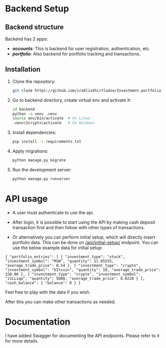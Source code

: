 # Backend Setup

## Backend structure
Backend has 2 apps:
- _**accounts**_: This is backend for user registration, authentication, etc.
- _**portfolio**_: Also backend for portfolio tracking and transactions.


## Installation

1. Clone the repository:
   ```sh
   git clone https://github.com/irakliskhirtladze/Investment-portfolio-tracker.git
   ```

2. Go to backend directory, create virtual env and activate it:
    ```sh
    cd backend
    python -m venv .venv
    source env/bin/activate  # On Linux
    .venv\Scripts\activate   # On Windows
    ```

3. Install dependencies:
    ```sh
    pip install -r requirements.txt
    ```

4. Apply migrations:
    ```sh
    python manage.py migrate
    ```

5. Run the development server:
    ```sh
    python manage.py runserver
    ```




# API usage
- A user must authenticate to use the api.

- After login, it is possible to start using the API by making cash deposit transaction first and then follow with other types 
of transactions.

- Or alternatively you can perform initial setup, which will directly insert portfolio data.
This can be done on [/api/initial-setup/]() endpoint. You can use the below example data for initial setup:

`{
    "portfolio_entries": [
        {
            "investment_type": "stock",
            "investment_symbol": "MSN",
            "quantity": 11.05555,
            "average_trade_price": 0.54
        },
        {
            "investment_type": "crypto",
            "investment_symbol": "bItcoin",
            "quantity": 10,
            "average_trade_price": 150.00
        },
        {
            "investment_type": "crypto",
            "investment_symbol": "ziLLiqa",
            "quantity": 5000,
            "average_trade_price": 0.0228
        }
    ],
    "cash_balance": {
        "balance": 0
    }
}`

Feel free to play with the data if you wish.

After this you can make other transactions as needed.

# Documentation
I have added Swagger for documenting the API endpoints. Please refer to it for more details.